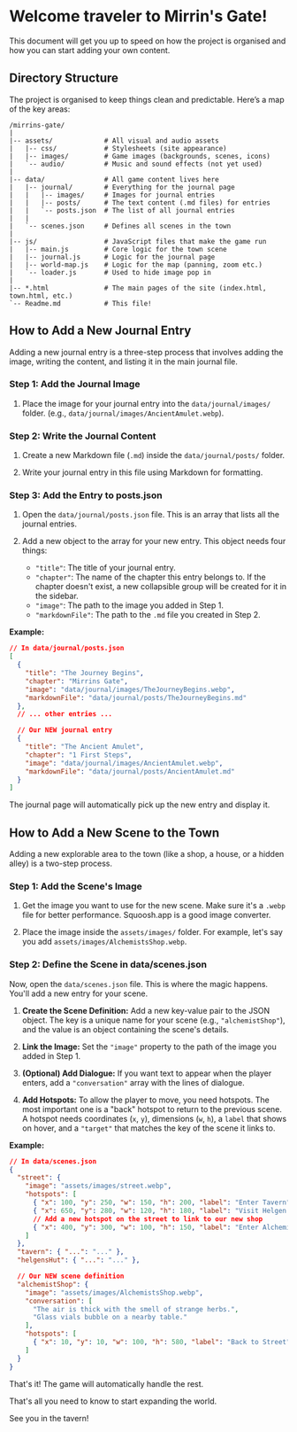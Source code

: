 # Welcome traveler to Mirrin's Gate!

This document will get you up to speed on how the project is organised and how you can start adding your own content.

## Directory Structure
The project is organised to keep things clean and predictable. Here’s a map of the key areas:

```
/mirrins-gate/
|
|-- assets/             # All visual and audio assets
|   |-- css/            # Stylesheets (site appearance)
|   |-- images/         # Game images (backgrounds, scenes, icons)
|   `-- audio/          # Music and sound effects (not yet used)
|
|-- data/               # All game content lives here
|   |-- journal/        # Everything for the journal page
|   |   |-- images/     # Images for journal entries
|   |   |-- posts/      # The text content (.md files) for entries
|   |   `-- posts.json  # The list of all journal entries
|   |
|   `-- scenes.json     # Defines all scenes in the town
|
|-- js/                 # JavaScript files that make the game run
|   |-- main.js         # Core logic for the town scene
|   |-- journal.js      # Logic for the journal page
|   |-- world-map.js    # Logic for the map (panning, zoom etc.)
|   `-- loader.js       # Used to hide image pop in
|
|-- *.html              # The main pages of the site (index.html, town.html, etc.)
`-- Readme.md           # This file!
```


## How to Add a New Journal Entry
Adding a new journal entry is a three-step process that involves adding the image, writing the content, and listing it in the main journal file.

### Step 1: Add the Journal Image
1. Place the image for your journal entry into the `data/journal/images/` folder. (e.g., `data/journal/images/AncientAmulet.webp`).

### Step 2: Write the Journal Content
1. Create a new Markdown file (`.md`) inside the `data/journal/posts/` folder.

2. Write your journal entry in this file using Markdown for formatting.

### Step 3: Add the Entry to posts.json
1. Open the `data/journal/posts.json` file. This is an array that lists all the journal entries.

2. Add a new object to the array for your new entry. This object needs four things:
   * `"title"`: The title of your journal entry.
   * `"chapter"`: The name of the chapter this entry belongs to. If the chapter doesn't exist, a new collapsible group will be created for it in the sidebar.
   * `"image"`: The path to the image you added in Step 1.
   * `"markdownFile"`: The path to the `.md` file you created in Step 2.

**Example:**

```json
// In data/journal/posts.json
[
  {
    "title": "The Journey Begins",
    "chapter": "Mirrins Gate",
    "image": "data/journal/images/TheJourneyBegins.webp",
    "markdownFile": "data/journal/posts/TheJourneyBegins.md"
  },
  // ... other entries ...

  // Our NEW journal entry
  {
    "title": "The Ancient Amulet",
    "chapter": "1 First Steps",
    "image": "data/journal/images/AncientAmulet.webp",
    "markdownFile": "data/journal/posts/AncientAmulet.md"
  }
]
```
The journal page will automatically pick up the new entry and display it.

## How to Add a New Scene to the Town
Adding a new explorable area to the town (like a shop, a house, or a hidden alley) is a two-step process.

### Step 1: Add the Scene's Image
1. Get the image you want to use for the new scene. Make sure it's a `.webp` file for better performance. Squoosh.app is a good image converter.

2. Place the image inside the `assets/images/` folder. For example, let's say you add `assets/images/AlchemistsShop.webp`.

### Step 2: Define the Scene in data/scenes.json
Now, open the `data/scenes.json` file. This is where the magic happens. You'll add a new entry for your scene.

1. **Create the Scene Definition:** Add a new key-value pair to the JSON object. The key is a unique name for your scene (e.g., `"alchemistShop"`), and the value is an object containing the scene's details.

2. **Link the Image:** Set the `"image"` property to the path of the image you added in Step 1.

3. **(Optional) Add Dialogue:** If you want text to appear when the player enters, add a `"conversation"` array with the lines of dialogue.

4. **Add Hotspots:** To allow the player to move, you need hotspots. The most important one is a "back" hotspot to return to the previous scene. A hotspot needs coordinates (`x`, `y`), dimensions (`w`, `h`), a `label` that shows on hover, and a `"target"` that matches the key of the scene it links to.

**Example:**

```json
// In data/scenes.json
{
  "street": {
    "image": "assets/images/street.webp",
    "hotspots": [
      { "x": 100, "y": 250, "w": 150, "h": 200, "label": "Enter Tavern", "target": "tavern" },
      { "x": 650, "y": 280, "w": 120, "h": 180, "label": "Visit Helgen's Hut", "target": "helgensHut" },
      // Add a new hotspot on the street to link to our new shop
      { "x": 400, "y": 300, "w": 100, "h": 150, "label": "Enter Alchemist's Shop", "target": "alchemistShop" }
    ]
  },
  "tavern": { "...": "..." },
  "helgensHut": { "...": "..." },

  // Our NEW scene definition
  "alchemistShop": {
    "image": "assets/images/AlchemistsShop.webp",
    "conversation": [
      "The air is thick with the smell of strange herbs.",
      "Glass vials bubble on a nearby table."
    ],
    "hotspots": [
      { "x": 10, "y": 10, "w": 100, "h": 580, "label": "Back to Street", "target": "street" }
    ]
  }
}
```
That's it! The game will automatically handle the rest.

That's all you need to know to start expanding the world.

See you in the tavern!
